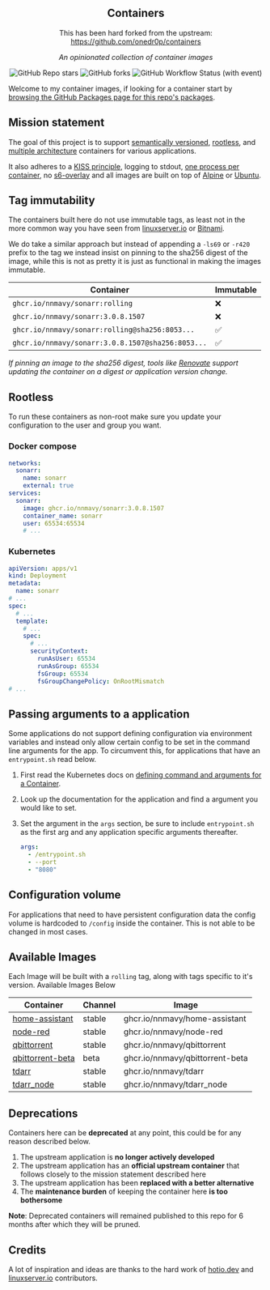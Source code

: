 <!---
NOTE: AUTO-GENERATED FILE
to edit this file, instead edit its template at: ./github/scripts/templates/README.md.j2
-->
<div align="center">


## Containers

This has been hard forked from the upstream: https://github.com/onedr0p/containers

_An opinionated collection of container images_

</div>

<div align="center">

![GitHub Repo stars](https://img.shields.io/github/stars/nnmavy/containers?style=for-the-badge)
![GitHub forks](https://img.shields.io/github/forks/nnmavy/containers?style=for-the-badge)
![GitHub Workflow Status (with event)](https://img.shields.io/github/actions/workflow/status/nnmavy/containers/release-scheduled.yaml?style=for-the-badge&label=Scheduled%20Release)

</div>

Welcome to my container images, if looking for a container start by [browsing the GitHub Packages page for this repo's packages](https://github.com/onedr0p?tab=packages&repo_name=containers).

## Mission statement

The goal of this project is to support [semantically versioned](https://semver.org/), [rootless](https://rootlesscontaine.rs/), and [multiple architecture](https://www.docker.com/blog/multi-arch-build-and-images-the-simple-way/) containers for various applications.

It also adheres to a [KISS principle](https://en.wikipedia.org/wiki/KISS_principle), logging to stdout, [one process per container](https://testdriven.io/tips/59de3279-4a2d-4556-9cd0-b444249ed31e/), no [s6-overlay](https://github.com/just-containers/s6-overlay) and all images are built on top of [Alpine](https://hub.docker.com/_/alpine) or [Ubuntu](https://hub.docker.com/_/ubuntu).

## Tag immutability

The containers built here do not use immutable tags, as least not in the more common way you have seen from [linuxserver.io](https://fleet.linuxserver.io/) or [Bitnami](https://bitnami.com/stacks/containers).

We do take a similar approach but instead of appending a `-ls69` or `-r420` prefix to the tag we instead insist on pinning to the sha256 digest of the image, while this is not as pretty it is just as functional in making the images immutable.

| Container                                          | Immutable |
|----------------------------------------------------|-----------|
| `ghcr.io/nnmavy/sonarr:rolling`                   | ❌         |
| `ghcr.io/nnmavy/sonarr:3.0.8.1507`                | ❌         |
| `ghcr.io/nnmavy/sonarr:rolling@sha256:8053...`    | ✅         |
| `ghcr.io/nnmavy/sonarr:3.0.8.1507@sha256:8053...` | ✅         |

_If pinning an image to the sha256 digest, tools like [Renovate](https://github.com/renovatebot/renovate) support updating the container on a digest or application version change._

## Rootless

To run these containers as non-root make sure you update your configuration to the user and group you want.

### Docker compose

```yaml
networks:
  sonarr:
    name: sonarr
    external: true
services:
  sonarr:
    image: ghcr.io/nnmavy/sonarr:3.0.8.1507
    container_name: sonarr
    user: 65534:65534
    # ...
```

### Kubernetes

```yaml
apiVersion: apps/v1
kind: Deployment
metadata:
  name: sonarr
# ...
spec:
  # ...
  template:
    # ...
    spec:
      # ...
      securityContext:
        runAsUser: 65534
        runAsGroup: 65534
        fsGroup: 65534
        fsGroupChangePolicy: OnRootMismatch
# ...
```

## Passing arguments to a application

Some applications do not support defining configuration via environment variables and instead only allow certain config to be set in the command line arguments for the app. To circumvent this, for applications that have an `entrypoint.sh` read below.

1. First read the Kubernetes docs on [defining command and arguments for a Container](https://kubernetes.io/docs/tasks/inject-data-application/define-command-argument-container/).
2. Look up the documentation for the application and find a argument you would like to set.
3. Set the argument in the `args` section, be sure to include `entrypoint.sh` as the first arg and any application specific arguments thereafter.

    ```yaml
    args:
      - /entrypoint.sh
      - --port
      - "8080"
    ```

## Configuration volume

For applications that need to have persistent configuration data the config volume is hardcoded to `/config` inside the container. This is not able to be changed in most cases.

## Available Images

Each Image will be built with a `rolling` tag, along with tags specific to it's version. Available Images Below

Container | Channel | Image
--- | --- | ---
[home-assistant](https://github.com/NNMavy/containers/pkgs/container/home-assistant) | stable | ghcr.io/nnmavy/home-assistant
[node-red](https://github.com/NNMavy/containers/pkgs/container/node-red) | stable | ghcr.io/nnmavy/node-red
[qbittorrent](https://github.com/NNMavy/containers/pkgs/container/qbittorrent) | stable | ghcr.io/nnmavy/qbittorrent
[qbittorrent-beta](https://github.com/NNMavy/containers/pkgs/container/qbittorrent-beta) | beta | ghcr.io/nnmavy/qbittorrent-beta
[tdarr](https://github.com/NNMavy/containers/pkgs/container/tdarr) | stable | ghcr.io/nnmavy/tdarr
[tdarr_node](https://github.com/NNMavy/containers/pkgs/container/tdarr_node) | stable | ghcr.io/nnmavy/tdarr_node


## Deprecations

Containers here can be **deprecated** at any point, this could be for any reason described below.

1. The upstream application is **no longer actively developed**
2. The upstream application has an **official upstream container** that follows closely to the mission statement described here
3. The upstream application has been **replaced with a better alternative**
4. The **maintenance burden** of keeping the container here **is too bothersome**

**Note**: Deprecated containers will remained published to this repo for 6 months after which they will be pruned.

## Credits

A lot of inspiration and ideas are thanks to the hard work of [hotio.dev](https://hotio.dev/) and [linuxserver.io](https://www.linuxserver.io/) contributors.